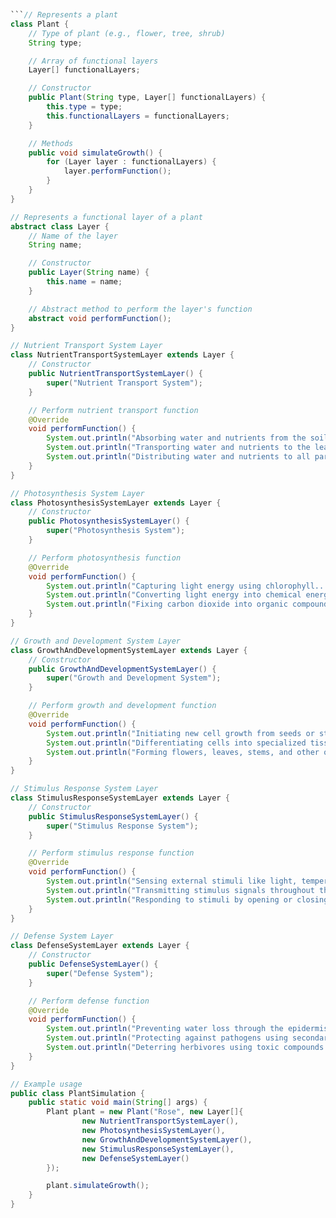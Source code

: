 
```java


```// Represents a plant
class Plant {
    // Type of plant (e.g., flower, tree, shrub)
    String type;

    // Array of functional layers
    Layer[] functionalLayers;

    // Constructor
    public Plant(String type, Layer[] functionalLayers) {
        this.type = type;
        this.functionalLayers = functionalLayers;
    }

    // Methods
    public void simulateGrowth() {
        for (Layer layer : functionalLayers) {
            layer.performFunction();
        }
    }
}

// Represents a functional layer of a plant
abstract class Layer {
    // Name of the layer
    String name;

    // Constructor
    public Layer(String name) {
        this.name = name;
    }

    // Abstract method to perform the layer's function
    abstract void performFunction();
}

// Nutrient Transport System Layer
class NutrientTransportSystemLayer extends Layer {
    // Constructor
    public NutrientTransportSystemLayer() {
        super("Nutrient Transport System");
    }

    // Perform nutrient transport function
    @Override
    void performFunction() {
        System.out.println("Absorbing water and nutrients from the soil...");
        System.out.println("Transporting water and nutrients to the leaves...");
        System.out.println("Distributing water and nutrients to all parts of the plant...");
    }
}

// Photosynthesis System Layer
class PhotosynthesisSystemLayer extends Layer {
    // Constructor
    public PhotosynthesisSystemLayer() {
        super("Photosynthesis System");
    }

    // Perform photosynthesis function
    @Override
    void performFunction() {
        System.out.println("Capturing light energy using chlorophyll...");
        System.out.println("Converting light energy into chemical energy...");
        System.out.println("Fixing carbon dioxide into organic compounds...");
    }
}

// Growth and Development System Layer
class GrowthAndDevelopmentSystemLayer extends Layer {
    // Constructor
    public GrowthAndDevelopmentSystemLayer() {
        super("Growth and Development System");
    }

    // Perform growth and development function
    @Override
    void performFunction() {
        System.out.println("Initiating new cell growth from seeds or stem cells...");
        System.out.println("Differentiating cells into specialized tissues...");
        System.out.println("Forming flowers, leaves, stems, and other organs...");
    }
}

// Stimulus Response System Layer
class StimulusResponseSystemLayer extends Layer {
    // Constructor
    public StimulusResponseSystemLayer() {
        super("Stimulus Response System");
    }

    // Perform stimulus response function
    @Override
    void performFunction() {
        System.out.println("Sensing external stimuli like light, temperature, and water...");
        System.out.println("Transmitting stimulus signals throughout the plant...");
        System.out.println("Responding to stimuli by opening or closing stomata, twisting leaves, etc.");
    }
}

// Defense System Layer
class DefenseSystemLayer extends Layer {
    // Constructor
    public DefenseSystemLayer() {
        super("Defense System");
    }

    // Perform defense function
    @Override
    void performFunction() {
        System.out.println("Preventing water loss through the epidermis...");
        System.out.println("Protecting against pathogens using secondary cell walls and toxins...");
        System.out.println("Deterring herbivores using toxic compounds...");
    }
}

// Example usage
public class PlantSimulation {
    public static void main(String[] args) {
        Plant plant = new Plant("Rose", new Layer[]{
                new NutrientTransportSystemLayer(),
                new PhotosynthesisSystemLayer(),
                new GrowthAndDevelopmentSystemLayer(),
                new StimulusResponseSystemLayer(),
                new DefenseSystemLayer()
        });

        plant.simulateGrowth();
    }
}
